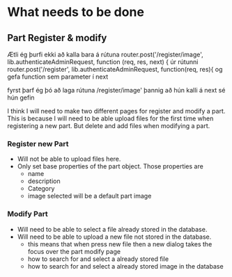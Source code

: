 # What needs to be done

## Part Register & modify
Ætli ég þurfi ekki að kalla bara á 
rútuna      router.post('/register/image', lib.authenticateAdminRequest, function (req, res, next) {
úr rútunni  router.post('/register', lib.authenticateAdminRequest, function(req, res){
og gefa function sem parameter í next

fyrst þarf ég þó að laga rútuna /register/image' þannig að hún kalli á next sé hún gefin




I think I will need to make two different pages for register and modify a part.
This is because I will need to be able upload files for the first time when registering a new part.
But delete and add files when modifying a part.
### Register new Part
  - Will not be able to upload files here.
  - Only set base properties of the part object.  Those properties are
    * name
    * description
    * Category
    * image selected will be a default part image

### Modify Part
 - Will need to be able to select a file already stored in the database.
 - Will need to be able to upload a new file not stored in the database.
   * this means that when press new file then a new dialog takes the focus over the part modify page
   * how to search for and select a already stored file
   * how to search for and select a already stored image in the database


   

